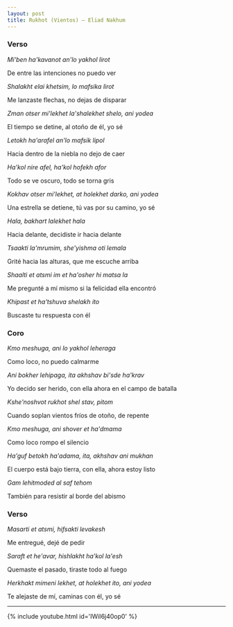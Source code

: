 ```yaml
---
layout: post
title: Rukhot (Vientos) – Eliad Nakhum
---
```


### Verso

*Mi'ben ha'kavanot an'lo yakhol lirot*

De entre las intenciones no puedo ver

*Shalakht elai khetsim, lo mafsika lirot*

Me lanzaste flechas, no dejas de disparar

<!--more-->

*Zman otser mi'lekhet la'shalekhet shelo, ani yodea*

El tiempo se detine, al otoño de él, yo sé

*Letokh ha'arafel an'lo mafsik lipol*

Hacia dentro de la niebla no dejo de caer

*Ha'kol nire afel, ha'kol hofekh afor*

Todo se ve oscuro, todo se torna gris

*Kokhav otser mi'lekhet, at holekhet darko, ani yodea*

Una estrella se detiene, tú vas por su camino, yo sé

*Hala, bakhart lalekhet hala*

Hacia delante, decidiste ir hacia delante

*Tsaakti la'mrumim, she'yishma oti lemala*

Grité hacia las alturas, que me escuche arriba

*Shaalti et atsmi im et ha'osher hi matsa la*

Me pregunté a mí mismo si la felicidad ella encontró

*Khipast et ha'tshuva shelakh ito*

Buscaste tu respuesta con él

### Coro

*Kmo meshuga, ani lo yakhol leheraga*

Como loco, no puedo calmarme

*Ani bokher lehipaga, ita akhshav bi'sde ha'krav*

Yo decido ser herido, con ella ahora en el campo de batalla

*Kshe'noshvot rukhot shel stav, pitom*

Cuando soplan vientos fríos de otoño, de repente

*Kmo meshuga, ani shover et ha'dmama*

Como loco rompo el silencio

*Ha'guf betokh ha'adama, ita, akhshav ani mukhan*

El cuerpo está bajo tierra, con ella, ahora estoy listo

*Gam lehitmoded al saf tehom*

También para resistir al borde del abismo

### Verso

*Masarti et atsmi, hifsakti levakesh*

Me entregué, dejé de pedir

*Saraft et he'avar, hishlakht ha'kol la'esh*

Quemaste el pasado, tiraste todo al fuego

*Herkhakt mimeni lekhet, at holekhet ito, ani yodea*

Te alejaste de mí, caminas con él, yo sé

---

{% include youtube.html id='IWiI6j40op0' %}
